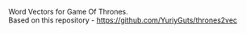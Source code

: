 Word Vectors for Game Of Thrones.         
Based on this repository - https://github.com/YuriyGuts/thrones2vec
